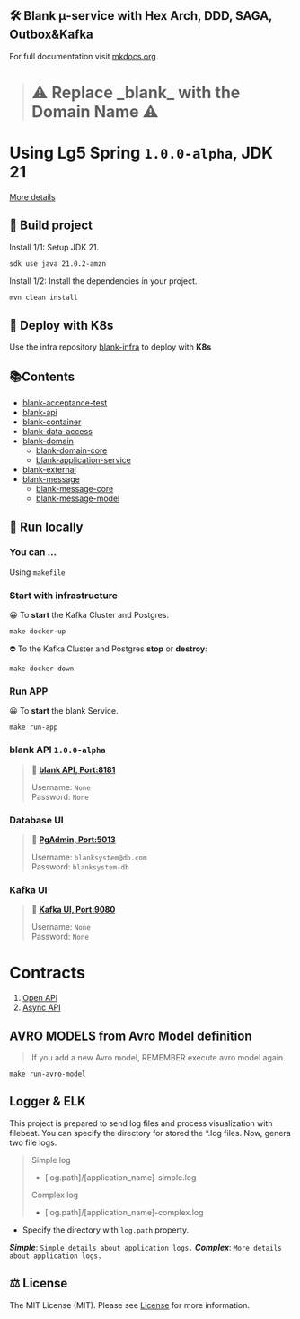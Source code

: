 ## 🛠️ Blank μ-service with Hex Arch, DDD, SAGA, Outbox&Kafka

For full documentation visit [mkdocs.org](https://www.mkdocs.org).


> <h1> ⚠️ Replace _blank_ with the Domain Name ⚠️</h1>  
# Using Lg5 Spring `1.0.0-alpha`, JDK 21

[More details][4]


## 🚀 Build project

Install 1/1: Setup JDK 21.

```bash
sdk use java 21.0.2-amzn 
```

Install 1/2: Install the dependencies in your project.

```bash
mvn clean install 
```
## 🚀 Deploy with K8s

Use the infra repository [blank-infra][8] to deploy with **K8s**

## 📚Contents

* [blank-acceptance-test](blank-acceptance-test)
* [blank-api](blank-api)
* [blank-container](blank-container)
* [blank-data-access](blank-data-access)
* [blank-domain](blank-domain)
    * [blank-domain-core](blank-domain%2Fblank-domain-core)
    * [blank-application-service](blank-domain%2Fblank-application-service)
* [blank-external](blank-external)
* [blank-message](blank-message)
    * [blank-message-core](blank-message%2Fblank-message-core)
    * [blank-message-model](blank-message%2Fblank-message-model)



## 🚀 Run locally

### You can ...
Using `makefile`

### Start with infrastructure
😀 To **start** the Kafka Cluster and Postgres.

```shell
make docker-up
```

⛔️ To the Kafka Cluster and Postgres **stop** or **destroy**:
```shell
make docker-down
```

### Run APP
😀 To **start** the blank Service.

```shell
make run-app
```

### blank API `1.0.0-alpha`
> 👋  **[blank API, Port:8181][5]**
>
> Username: `None`  
> Password: `None`

### Database UI
> 👋  **[PgAdmin, Port:5013][9]**
>
> Username: `blanksystem@db.com`  
> Password: `blanksystem-db`

### Kafka UI
> 👋  **[Kafka UI, Port:9080][10]**
>
> Username: `None`  
> Password: `None`
>
# Contracts

1. [Open API][6]
2. [Async API][7]

## AVRO MODELS from Avro Model definition
> If you add a new Avro model, REMEMBER execute avro model again.
```shell
make run-avro-model
```
## Logger & ELK
This project is prepared to send log files and process visualization with filebeat.
You can specify the directory for stored the *.log files. Now, genera two file logs.

> Simple log
>* [log.path]/[application_name]-simple.log
>
> Complex log
>* [log.path]/[application_name]-complex.log
>
- Specify the directory with `log.path` property.

**_Simple_**: `Simple details about application logs.`
**_Complex_**:  `More details about application logs.`



## ⚖️ License

The MIT License (MIT). Please see [License][LIC] for more information.


[0]: https://img.shields.io/badge/LgLabs-community-blue?style=flat-square
[1]: https://lufgarciaqu.medium.com
[2]: https://img.shields.io/badge/license-MIT-green?style=flat-square
[4]: https://github.com/lg-labs-pentagon/lg5-spring

[5]: http://localhost:8181
[6]: blank-api/src/main/resources/spec/openapi.yaml
[7]: blank-message/blank-message-model/src/main/resources/spec/asyncapi.yaml
[8]: https://github.com/lg-labs/blank-infra
[9]: http://localhost:5013
[10]: http://localhost:9080

[LIC]: LICENSE

[img1]: https://github.com/lg-labs-pentagon/lg-labs-boot-parent/assets/105936384/31c27db8-1e77-478d-a38e-7acf6ba2571c
